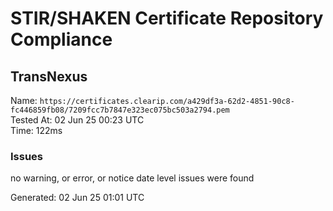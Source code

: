 # STIR/SHAKEN Certificate Repository Compliance

## TransNexus

Name: `https://certificates.clearip.com/a429df3a-62d2-4851-90c8-fc446859fb08/7209fcc7b7847e323ec075bc503a2794.pem`\
Tested At: 02 Jun 25 00:23 UTC\
Time: 122ms

### Issues

no warning, or error, or notice date level issues were found

Generated: 02 Jun 25 01:01 UTC